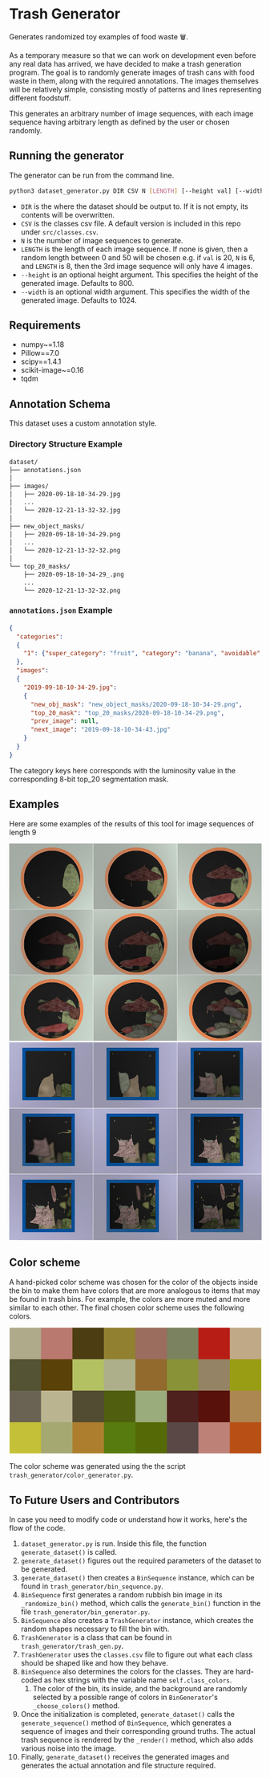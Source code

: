 # Trash Generator
Generates randomized toy examples of food waste 🗑.

As a temporary measure so that we can work on development even before any real data has arrived, we have decided to make a trash generation program.
The goal is to randomly generate images of trash cans with food waste in them, along with the required annotations.
The images themselves will be relatively simple, consisting mostly of patterns and lines representing different foodstuff.

This generates an arbitrary number of image sequences, with each image sequence having arbitrary length as defined by the user or chosen randomly.

## Running the generator
The generator can be run from the command line.

```bash
python3 dataset_generator.py DIR CSV N [LENGTH] [--height val] [--width val]
```

- `DIR` is the where the dataset should be output to. If it is not empty, its contents will be overwritten.
- `CSV` is the classes csv file. A default version is included in this repo under `src/classes.csv`.
- `N` is the number of image sequences to generate.
- `LENGTH` is the length of each image sequence. If none is given, then a random length between 0 and 50 will be chosen
  e.g. if `val` is 20, `N` is 6, and `LENGTH` is 8, then the 3rd image sequence will only have 4 images. 
- `--height` is an optional height argument. This specifies the height of the generated image. Defaults to 800. 
- `--width` is an optional width argument. This specifies the width of the generated image. Defaults to 1024.

## Requirements
- numpy~=1.18
- Pillow==7.0
- scipy==1.4.1
- scikit-image~=0.16
- tqdm

## Annotation Schema
This dataset uses a custom annotation style.

### Directory Structure Example
```
dataset/
├── annotations.json
│
├── images/
│   ├── 2020-09-18-10-34-29.jpg
│   ...
│   └── 2020-12-21-13-32-32.jpg
│
├── new_object_masks/
│   ├── 2020-09-18-10-34-29.png
│   ...
│   └── 2020-12-21-13-32-32.png
│
└── top_20_masks/
    ├── 2020-09-18-10-34-29_.png
    ...
    └── 2020-12-21-13-32-32.png
```

### `annotations.json` Example
```json
{
  "categories": 
  {
    "1": {"super_category": "fruit", "category": "banana", "avoidable": false}
  },
  "images": 
  {
    "2019-09-18-10-34-29.jpg": 
    {
      "new_obj_mask": "new_object_masks/2020-09-18-10-34-29.png",
      "top_20_mask": "top_20_masks/2020-09-18-10-34-29.png",
      "prev_image": null,
      "next_image": "2019-09-18-10-34-43.jpg"
    }
  }
}
```

The category keys here corresponds with the luminosity value in the corresponding 8-bit top_20 segmentation mask. 


## Examples
Here are some examples of the results of this tool for image sequences of length 9

![Example of sequence of 9 images with round bins](media/sample_1.jpg)
![Example of sequence of 9 images with square bins](media/sample_2.jpg)

## Color scheme
A hand-picked color scheme was chosen for the color of the objects inside the bin to make them have colors that are more analogous to items that may be found in trash bins.
For example, the colors are more muted and more similar to each other.
The final chosen color scheme uses the following colors.

![Chosen color scheme](media/colorscheme.png)

The color scheme was generated using the the script `trash_generator/color_generator.py`. 

## To Future Users and Contributors
In case you need to modify code or understand how it works, here's the flow of the code.

1. `dataset_generator.py` is run. Inside this file, the function `generate_dataset()` is called.
2. `generate_dataset()` figures out the required parameters of the dataset to be generated.
3. `generate_dataset()` then creates a `BinSequence` instance, which can be found in `trash_generator/bin_sequence.py`.
4. `BinSequence` first generates a random rubbish bin image in its `_randomize_bin()` method, which calls the `generate_bin()` function in the file `trash_generator/bin_generator.py`.
5. `BinSequence` also creates a `TrashGenerator` instance, which creates the random shapes necessary to fill the bin with.
6. `TrashGenerator` is a class that can be found in `trash_generator/trash_gen.py`.
7. `TrashGenerator` uses the `classes.csv` file to figure out what each class should be shaped like and how they behave.
8. `BinSequence` also determines the colors for the classes. They are hard-coded as hex strings with the variable name `self.class_colors`.
    1. The color of the bin, its inside, and the background are randomly selected by a possible range of colors in `BinGenerator`'s `_choose_colors()` method.
9. Once the initialization is completed, `generate_dataset()` calls the `generate_sequence()` method of `BinSequence`, which generates a sequence of images and their corresponding ground truths.
   The actual trash sequence is rendered by the `_render()` method, which also adds various noise into the image.
10. Finally, `generate_dataset()` receives the generated images and generates the actual annotation and file structure required. 

